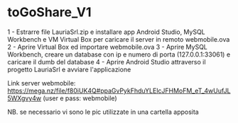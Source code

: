 
# toGoShare_V1

1 - Estrarre file LauriaSrl.zip e installare app Android Studio, MySQL Workbench e VM Virtual Box per caricare il server in remoto webmobile.ova
2 - Aprire Virtual Box ed importare webmobile.ova
3 - Aprire MySQL Workbench, creare un database con ip e numero di porta (127.0.0.1:33061) e caricare il dumb del database 
4 - Aprire Android Studio attraverso il progetto LauriaSrl e avviare l'applicazione

Link server webmobile: https://mega.nz/file/f80iUK4Q#ppaGvPykFhduYLElcJFHMoFM_eT_4wUufJL5WXgvy4w (user e pass: webmobile)

NB. se necessario vi sono le pic utilizzate in una cartella apposita
